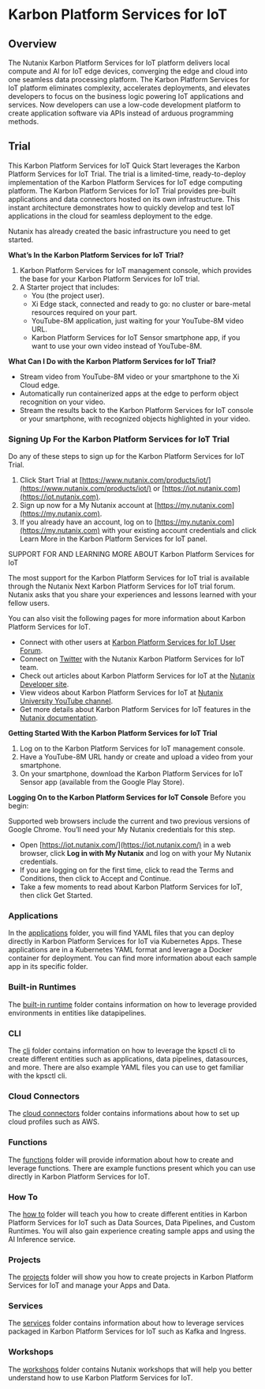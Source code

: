# Karbon Platform Services for IoT

## Overview
The Nutanix Karbon Platform Services for IoT platform delivers local compute and AI for IoT edge devices, converging the edge and cloud into one seamless data processing platform. The Karbon Platform Services for IoT platform eliminates complexity, accelerates deployments, and elevates developers to focus on the business logic powering IoT applications and services. Now developers can use a low-code development platform to create application software via APIs instead of arduous programming methods.

## Trial
This Karbon Platform Services for IoT Quick Start leverages the Karbon Platform Services for IoT Trial. The trial is a limited-time, ready-to-deploy implementation of the Karbon Platform Services for IoT edge computing platform. The Karbon Platform Services for IoT Trial provides pre-built applications and data connectors hosted on its own infrastructure. This instant architecture demonstrates how to quickly develop and test IoT applications in the cloud for seamless deployment to the edge.

Nutanix has already created the basic infrastructure you need to get started.

**What’s In the Karbon Platform Services for IoT Trial?**
1. Karbon Platform Services for IoT management console, which provides the base for your Karbon Platform Services for IoT trial.
1. A Starter project that includes:
    * You (the project user).
    * Xi Edge stack, connected and ready to go: no cluster or bare-metal resources required on your part.
    * YouTube-8M application, just waiting for your YouTube-8M video URL.
    * Karbon Platform Services for IoT Sensor smartphone app, if you want to use your own video instead of YouTube-8M.

**What Can I Do with the Karbon Platform Services for IoT Trial?**
* Stream video from YouTube-8M video or your smartphone to the Xi Cloud edge.
* Automatically run containerized apps at the edge to perform object recognition on your video.
* Stream the results back to the Karbon Platform Services for IoT console or your smartphone, with recognized objects highlighted in your video.

### Signing Up For the Karbon Platform Services for IoT Trial
Do any of these steps to sign up for the Karbon Platform Services for IoT Trial.
1. Click Start Trial at [https://www.nutanix.com/products/iot/](https://www.nutanix.com/products/iot/) or [https://iot.nutanix.com](https://iot.nutanix.com).
1. Sign up now for a My Nutanix account at [https://my.nutanix.com](https://my.nutanix.com).
1. If you already have an account, log on to [https://my.nutanix.com](https://my.nutanix.com) with your existing account credentials and click Learn More in the Karbon Platform Services for IoT panel.

SUPPORT FOR AND LEARNING MORE ABOUT Karbon Platform Services for IoT

The most support for the Karbon Platform Services for IoT trial is available through the Nutanix Next Karbon Platform Services for IoT trial forum. Nutanix asks that you share your experiences and lessons learned with your fellow users.

You can also visit the following pages for more information about Karbon Platform Services for IoT.

* Connect with other users at [Karbon Platform Services for IoT User Forum](https://next.nutanix.com/xi-iot-72).
* Connect on [Twitter](https://twitter.com/NutanixIoT) with the Nutanix Karbon Platform Services for IoT team.
* Check out articles about Karbon Platform Services for IoT at the [Nutanix Developer site](https://developer.nutanix.com/iot).
* View videos about Karbon Platform Services for IoT at [Nutanix University YouTube channel](https://www.youtube.com/watch?v#wmUkz-XZLJo).
* Get more details about Karbon Platform Services for IoT features in the [Nutanix documentation](https://portal.nutanix.com/?filterKey#type&filterVal#Xi#/page/docs/list).

**Getting Started With the Karbon Platform Services for IoT Trial**
1. Log on to the Karbon Platform Services for IoT management console.
1. Have a YouTube-8M URL handy or create and upload a video from your smartphone.
1. On your smartphone, download the Karbon Platform Services for IoT Sensor app (available from the Google Play Store).

**Logging On to the Karbon Platform Services for IoT Console**
Before you begin:

Supported web browsers include the current and two previous versions of Google Chrome. You’ll need your My Nutanix credentials for this step.
* Open [https://iot.nutanix.com/](https://iot.nutanix.com/) in a web browser, click **Log in with My Nutanix** and log on with your My Nutanix credentials.
* If you are logging on for the first time, click to read the Terms and Conditions, then click to Accept and Continue.
* Take a few moments to read about Karbon Platform Services for IoT, then click Get Started.

### Applications

In the [applications](applications) folder, you will find YAML files that you can deploy directly in Karbon Platform Services for IoT via Kubernetes Apps. These applications are in a Kubernetes YAML format and leverage a Docker container for 
deployment. You can find more information about each sample app in its specific folder. 

### Built-in Runtimes

The [built-in runtime](built-in_runtimes) folder contains information on how to leverage provided environments in entities like datapipelines. 

### CLI

The [cli](cli) folder contains information on how to leverage the kpsctl cli to create different entities such as applications, data pipelines, datasources, and more. There are also example YAML files you can use to get 
familiar with the kpsctl cli. 

### Cloud Connectors

The [cloud connectors](cloud_connectors) folder contains informations about how to set up cloud profiles such as AWS.

### Functions

The [functions](functions) folder will provide information about how to create and leverage functions. There are example functions present which you can use directly in Karbon Platform Services for IoT. 

### How To

The [how to](how_to) folder will teach you how to create different entities in Karbon Platform Services for IoT such as Data Sources, Data Pipelines, and Custom Runtimes. You will also gain experience creating sample apps and using the AI Inference service.

### Projects

The [projects](projects) folder will show you how to create projects in Karbon Platform Services for IoT and manage your Apps and Data.

### Services

The [services](services) folder contains information about how to leverage services packaged in Karbon Platform Services for IoT such as Kafka and Ingress.

### Workshops

The [workshops](workshops) folder contains Nutanix workshops that will help you better understand how to use Karbon Platform Services for IoT.